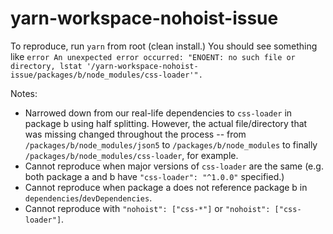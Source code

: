 # yarn-workspace-nohoist-issue

To reproduce, run `yarn` from root (clean install.)  You should see something like `error An unexpected error occurred: "ENOENT: no such file or directory, lstat '/yarn-workspace-nohoist-issue/packages/b/node_modules/css-loader'".`

Notes:
- Narrowed down from our real-life dependencies to `css-loader` in package b using half splitting.  However, the actual file/directory that was missing changed throughout the process -- from `/packages/b/node_modules/json5` to `/packages/b/node_modules` to finally `/packages/b/node_modules/css-loader`, for example.
- Cannot reproduce when major versions of `css-loader` are the same (e.g. both package a and b have `"css-loader": "^1.0.0"` specified.)
- Cannot reproduce when package a does not reference package b in `dependencies`/`devDependencies`.
- Cannot reproduce with `"nohoist": ["css-*"]` or `"nohoist": ["css-loader"]`.
